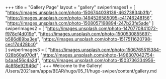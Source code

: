 +++
title = "Gallery Page"
layout = "gallery"
swiperImages1 = [
  "https://images.unsplash.com/photo-1506744038136-46273834b3fb",
  "https://images.unsplash.com/photo-1494526585095-c41746248156",
  "https://images.unsplash.com/photo-1508057198894-247b23fe5ade"
]
swiperImages2 = [
  "https://images.unsplash.com/photo-1470770841072-f978cf4d019e",
  "https://images.unsplash.com/photo-1500530855697-b586d89ba3ee",
  "https://images.unsplash.com/photo-1517511620798-cec17d428bc0"  
]
swiperImages3 = [
  "https://images.unsplash.com/photo-1506765515384-028b60a970df",
  "https://images.unsplash.com/photo-1496307042754-b4aa456c4a2d",
  "https://images.unsplash.com/photo-1503736334956-4c8f8e92946d"
]
+++
Welcome to the Gallery!
/Users/2021sam/apps/BEAR/hugo/05_11/hugo-swiper/content/gallery.md